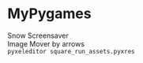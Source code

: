 # MyPygames
Snow Screensaver<br />
Image Mover by arrows<br />
`pyxeleditor square_run_assets.pyxres`

